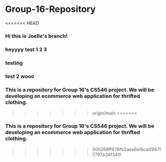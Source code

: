 # Group-16-Repository

<<<<<<< HEAD
### Hi this is Joelle's branch!
### heyyyy test 1 2 3 
### testing
### test 2 wooo

### This is a repository for Group 16's CS546 project. We will be developing an ecommerce web application for thrifted clothing.
>>>>>>> origin/main
=======
### This is a repository for Group 16's CS546 project. We will be developing an ecommerce web application for thrifted clothing.
>>>>>>> 000268ff676fb2aee6e1bce0967f7797b34f341f
